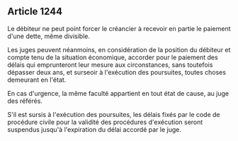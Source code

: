 Article 1244
----
Le débiteur ne peut point forcer le créancier à recevoir en partie le paiement
d'une dette, même divisible.

Les juges peuvent néanmoins, en considération de la position du débiteur et
compte tenu de la situation économique, accorder pour le paiement des délais qui
emprunteront leur mesure aux circonstances, sans toutefois dépasser deux ans, et
surseoir à l'exécution des poursuites, toutes choses demeurant en l'état.

En cas d'urgence, la même faculté appartient en tout état de cause, au juge des
référés.

S'il est sursis à l'exécution des poursuites, les délais fixés par le code de
procédure civile pour la validité des procédures d'exécution seront suspendus
jusqu'à l'expiration du délai accordé par le juge.
